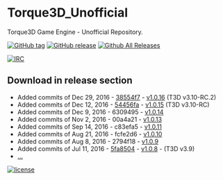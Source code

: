 # Torque3D_Unofficial
Torque3D Game Engine - Unofficial Repository.

[![GitHub tag](https://img.shields.io/github/tag/John3/Torque3D_Unofficial.svg)](https://github.com/John3/Torque3D_Unofficial/tags)
[![GitHub release](https://img.shields.io/github/release/John3/Torque3D_Unofficial.svg)](https://github.com/John3/Torque3D_Unofficial/releases/latest)
[![Github All Releases](https://img.shields.io/github/downloads/John3/Torque3D_Unofficial/total.svg)](https://github.com/John3/Torque3D_Unofficial/releases/latest)

[![IRC](https://img.shields.io/badge/irc-%23garagegames-green.svg)](https://kiwiirc.com/client/irc.maxgaming.net/?nick=wiki_user|?#garagegames)


## Download in release section
- Added commits of Dec 29, 2016 - [38554f7](https://github.com/GarageGames/Torque3D/commit/38554f7396f02fc1c8b6b13c00acd52178be205a) - [v1.0.16]() (T3D v3.10-RC.2)
- Added commits of Dec 12, 2016 - [54456fa](https://github.com/GarageGames/Torque3D/commit/54456fa4fa13fc4a5ebfe28edcd921ad5c93e278) - [v1.0.15](https://github.com/John3/Torque3D_Unofficial/releases/tag/v1.0.15) (T3D v3.10-RC)
- Added commits of Dec 9, 2016 - 6309495 - [v1.0.14](https://github.com/John3/Torque3D_Unofficial/releases/tag/v1.0.14)
- Added commits of Nov 2, 2016 - 00a4a21 - [v1.0.13](https://github.com/John3/Torque3D_Unofficial/releases/tag/v1.0.13)
- Added commits of Sep 14, 2016 - c83efa5 - [v1.0.11](https://github.com/John3/Torque3D_Unofficial/releases/tag/v1.0.11)
- Added commits of Aug 21, 2016 - fcfe2d6 - [v1.0.10](https://github.com/John3/Torque3D_Unofficial/releases/tag/v1.0.10)
- Added commits of Aug 8, 2016 - 2794f18 - [v1.0.9](https://github.com/John3/Torque3D_Unofficial/releases/tag/v1.0.9)
- Added commits of Jul 11, 2016 - [5fa8504](https://github.com/GarageGames/Torque3D/commit/5fa8504568871e227c557a6a584f487b3bbce29f) - [v1.0.8](https://github.com/John3/Torque3D_Unofficial/releases/tag/v1.0.8) - (T3D v3.9)
- [...](https://github.com/John3/Torque3D_Unofficial/releases)


[![license](https://img.shields.io/github/license/John3/Torque3D_Unofficial.svg)](http://choosealicense.com/licenses/mit/)
